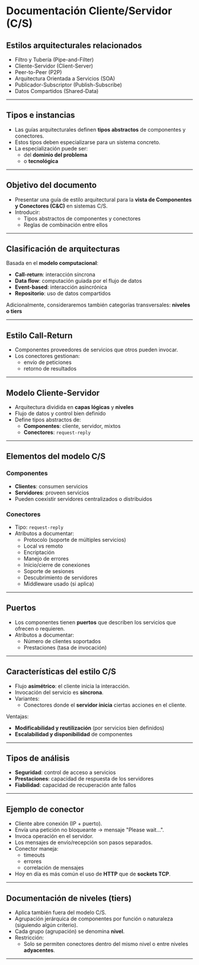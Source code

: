 # Documentación Cliente/Servidor (C/S)

## Estilos arquitecturales relacionados

- Filtro y Tubería (Pipe-and-Filter)
- Cliente-Servidor (Client-Server)
- Peer-to-Peer (P2P)
- Arquitectura Orientada a Servicios (SOA)
- Publicador-Subscriptor (Publish-Subscribe)
- Datos Compartidos (Shared-Data)

---

## Tipos e instancias

- Las guías arquitecturales definen **tipos abstractos** de componentes y conectores.
- Estos tipos deben especializarse para un sistema concreto.
- La especialización puede ser:
  - del **dominio del problema**
  - o **tecnológica**

---

## Objetivo del documento

- Presentar una guía de estilo arquitectural para la **vista de Componentes y Conectores (C&C)** en sistemas C/S.
- Introducir:
  - Tipos abstractos de componentes y conectores
  - Reglas de combinación entre ellos

---

## Clasificación de arquitecturas

Basada en el **modelo computacional**:

- **Call-return**: interacción síncrona
- **Data flow**: computación guiada por el flujo de datos
- **Event-based**: interacción asincrónica
- **Repositorio**: uso de datos compartidos

Adicionalmente, consideraremos también categorías transversales: **niveles o tiers**

---

## Estilo Call-Return

- Componentes proveedores de servicios que otros pueden invocar.
- Los conectores gestionan:
  - envío de peticiones
  - retorno de resultados

---

## Modelo Cliente-Servidor

- Arquitectura dividida en **capas lógicas** y **niveles**
- Flujo de datos y control bien definido
- Define tipos abstractos de:
  - **Componentes**: cliente, servidor, mixtos
  - **Conectores**: `request-reply`

---

## Elementos del modelo C/S

### Componentes
- **Clientes**: consumen servicios
- **Servidores**: proveen servicios
- Pueden coexistir servidores centralizados o distribuidos

### Conectores
- Tipo: `request-reply`
- Atributos a documentar:
  - Protocolo (soporte de múltiples servicios)
  - Local vs remoto
  - Encriptación
  - Manejo de errores
  - Inicio/cierre de conexiones
  - Soporte de sesiones
  - Descubrimiento de servidores
  - Middleware usado (si aplica)

---

## Puertos

- Los componentes tienen **puertos** que describen los servicios que ofrecen o requieren.
- Atributos a documentar:
  - Número de clientes soportados
  - Prestaciones (tasa de invocación)

---

## Características del estilo C/S

- Flujo **asimétrico**: el cliente inicia la interacción.
- Invocación del servicio es **síncrona**.
- Variantes:
  - Conectores donde el **servidor inicia** ciertas acciones en el cliente.

Ventajas:
- **Modificabilidad y reutilización** (por servicios bien definidos)
- **Escalabilidad y disponibilidad** de componentes

---

## Tipos de análisis

- **Seguridad**: control de acceso a servicios
- **Prestaciones**: capacidad de respuesta de los servidores
- **Fiabilidad**: capacidad de recuperación ante fallos

---

## Ejemplo de conector

- Cliente abre conexión (IP + puerto).
- Envía una petición no bloqueante → mensaje "Please wait...".
- Invoca operación en el servidor.
- Los mensajes de envío/recepción son pasos separados.
- Conector maneja:
  - timeouts
  - errores
  - correlación de mensajes
- Hoy en día es más común el uso de **HTTP** que de **sockets TCP**.

---

## Documentación de niveles (tiers)

- Aplica también fuera del modelo C/S.
- Agrupación jerárquica de componentes por función o naturaleza (siguiendo algún criterio).
- Cada grupo (agrupación) se denomina **nivel**.
- Restricción:
  - Solo se permiten conectores dentro del mismo nivel o entre niveles **adyacentes**.

---

